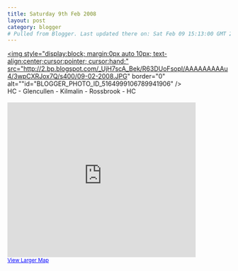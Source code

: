 ```yaml
---
title: Saturday 9th Feb 2008
layout: post
category: blogger
# Pulled from Blogger. Last updated there on: Sat Feb 09 15:13:00 GMT 2008
---
```

<a onblur="try {parent.deselectBloggerImageGracefully();} catch(e) {}" href="http://2.bp.blogspot.com/_UjH7scA_Bek/R63DUoFsopI/AAAAAAAAAu4/3wpCXRJox7Q/s1600-h/09-02-2008.JPG"><img style="display:block; margin:0px auto 10px; text-align:center;cursor:pointer; cursor:hand;" src="http://2.bp.blogspot.com/_UjH7scA_Bek/R63DUoFsopI/AAAAAAAAAu4/3wpCXRJox7Q/s400/09-02-2008.JPG" border="0" alt=""id="BLOGGER_PHOTO_ID_5164999106789941906" /></a><br />HC - Glencullen - Kilmalin - Rossbrook - HC<br /><br /><iframe width="425" height="350" frameborder="0" scrolling="no" marginheight="0" marginwidth="0" src="http://maps.google.com/maps?f=d&amp;hl=en&amp;geocode=2399884754089660693,53.329501,-6.275638&amp;saddr=Ireland+(Harold's+Cross+Bridge)&amp;daddr=tibradden,+dublin+to:barrack+rd,+Glencullen,+dublin+to:kilmalin+to:oldboleys+to:rockbrook+to:Ireland+(Harold's+Cross+Bridge)&amp;mra=pi&amp;mrcr=5&amp;sll=53.257895,-6.247635&amp;sspn=0.234956,0.587769&amp;ie=UTF8&amp;ll=53.257895,-6.247635&amp;spn=0.234956,0.587769&amp;output=embed&amp;s=AARTsJqFsrHr3LCxm4Fmjf3LYZzKUKZJxA"></iframe><br /><small><a href="http://maps.google.com/maps?f=d&amp;hl=en&amp;geocode=2399884754089660693,53.329501,-6.275638&amp;saddr=Ireland+(Harold's+Cross+Bridge)&amp;daddr=tibradden,+dublin+to:barrack+rd,+Glencullen,+dublin+to:kilmalin+to:oldboleys+to:rockbrook+to:Ireland+(Harold's+Cross+Bridge)&amp;mra=pi&amp;mrcr=5&amp;sll=53.257895,-6.247635&amp;sspn=0.234956,0.587769&amp;ie=UTF8&amp;ll=53.257895,-6.247635&amp;spn=0.234956,0.587769&amp;source=embed" style="color:#0000FF;text-align:left">View Larger Map</a></small>
